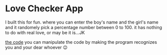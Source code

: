 # Love Checker App
I built this for fun. where you can enter the boy's name and the girl's name and it randomely pick a percentage number between 0 to 100. it has nothing to do with real love, or may be it is...JK

<a href="love checker.py">the code</a> 
you can manipulate the code by making the program recognizes you and your dear whoever 😉
